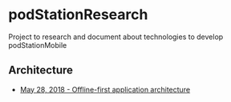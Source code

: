 # podStationResearch

Project to research and document about technologies to develop podStationMobile

## Architecture

* [May 28, 2018 - Offline-first application architecture](https://codete.com/blog/offline-first-application-architecture/)
